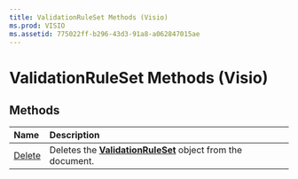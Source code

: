 ```yaml
---
title: ValidationRuleSet Methods (Visio)
ms.prod: VISIO
ms.assetid: 775022ff-b296-43d3-91a8-a062847015ae
---
```



# ValidationRuleSet Methods (Visio)

## Methods



|**Name**|**Description**|
|:-----|:-----|
|[Delete](validationruleset-delete-method-visio.md)|Deletes the  **[ValidationRuleSet](validationruleset-object-visio.md)** object from the document.|

